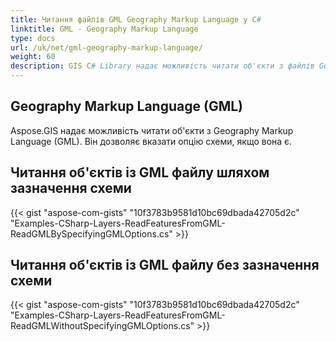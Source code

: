 ```yaml
---
title: Читання файлів GML Geography Markup Language у C#
linktitle: GML - Geography Markup Language
type: docs
url: /uk/net/gml-geography-markup-language/
weight: 60
description: GIS C# Library надає можливість читати об'єкти з файлів Geography Markup Language GML і дозволяє вказати опцію схеми, якщо вона є.
---
```


## **Geography Markup Language (GML)**
Aspose.GIS надає можливість читати об'єкти з Geography Markup Language (GML). Він дозволяє вказати опцію схеми, якщо вона є.
## **Читання об'єктів із GML файлу шляхом зазначення схеми**
{{< gist "aspose-com-gists" "10f3783b9581d10bc69dbada42705d2c" "Examples-CSharp-Layers-ReadFeaturesFromGML-ReadGMLBySpecifyingGMLOptions.cs" >}}
## **Читання об'єктів із GML файлу без зазначення схеми**
{{< gist "aspose-com-gists" "10f3783b9581d10bc69dbada42705d2c" "Examples-CSharp-Layers-ReadFeaturesFromGML-ReadGMLWithoutSpecifyingGMLOptions.cs" >}}

